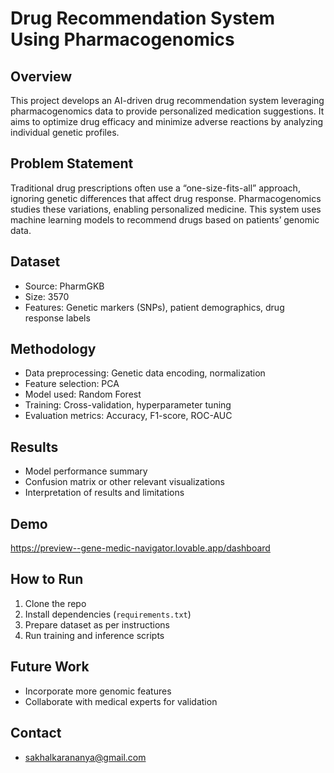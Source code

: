 # Drug Recommendation System Using Pharmacogenomics

## Overview
This project develops an AI-driven drug recommendation system leveraging pharmacogenomics data to provide personalized medication suggestions. It aims to optimize drug efficacy and minimize adverse reactions by analyzing individual genetic profiles.

## Problem Statement
Traditional drug prescriptions often use a “one-size-fits-all” approach, ignoring genetic differences that affect drug response. Pharmacogenomics studies these variations, enabling personalized medicine. This system uses machine learning models to recommend drugs based on patients’ genomic data.

## Dataset
- Source: PharmGKB
- Size: 3570
- Features: Genetic markers (SNPs), patient demographics, drug response labels

## Methodology
- Data preprocessing: Genetic data encoding, normalization
- Feature selection: PCA
- Model used: Random Forest
- Training: Cross-validation, hyperparameter tuning
- Evaluation metrics: Accuracy, F1-score, ROC-AUC

## Results
- Model performance summary
- Confusion matrix or other relevant visualizations
- Interpretation of results and limitations

## Demo
https://preview--gene-medic-navigator.lovable.app/dashboard

## How to Run
1. Clone the repo  
2. Install dependencies (`requirements.txt`)  
3. Prepare dataset as per instructions  
4. Run training and inference scripts  

## Future Work
- Incorporate more genomic features  
- Collaborate with medical experts for validation  


## Contact
- sakhalkarananya@gmail.com
